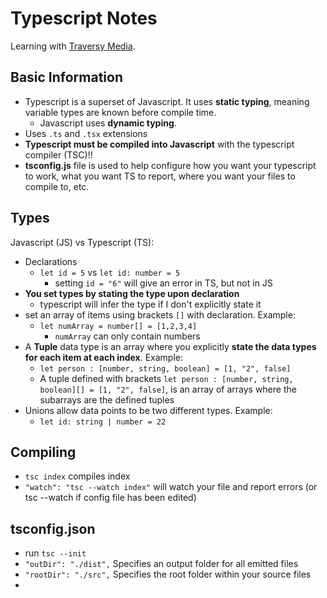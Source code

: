 # Typescript Notes

Learning with [Traversy Media](https://www.youtube.com/watch?v=BCg4U1FzODs).

## Basic Information

- Typescript is a superset of Javascript. It uses **static typing**, meaning variable types are known before compile time.
  - Javascript uses **dynamic typing**.
- Uses `.ts` and `.tsx` extensions
- **Typescript must be compiled into Javascript** with the typescript compiler (TSC)!!
- **tsconfig.js** file is used to help configure how you want your typescript to work, what you want TS to report, where you want your files to compile to, etc.

## Types

Javascript (JS) vs Typescript (TS):

- Declarations
  - `let id = 5` vs `let id: number = 5`
    - setting `id = "6"` will give an error in TS, but not in JS
- **You set types by stating the type upon declaration**
  - typescript will infer the type if I don't explicitly state it
- set an array of items using brackets `[]` with declaration. Example:
  - `let numArray = number[] = [1,2,3,4]`
    - `numArray` can only contain numbers
- A **Tuple** data type is an array where you explicitly **state the data types for each item at each index**. Example:
  - `let person : [number, string, boolean] = [1, "2", false]`
  - A tuple defined with brackets `let person : [number, string, boolean][] = [1, "2", false]`, is an array of arrays where the subarrays are the defined tuples
- Unions allow data points to be two different types. Example:
  - `let id: string | number = 22`

## Compiling

- `tsc index` compiles index
- `"watch": "tsc --watch index"` will watch your file and report errors (or tsc --watch if config file has been edited)

## tsconfig.json

- run `tsc --init`
- `"outDir": "./dist",` Specifies an output folder for all emitted files
- `"rootDir": "./src",` Specifies the root folder within your source files
-
